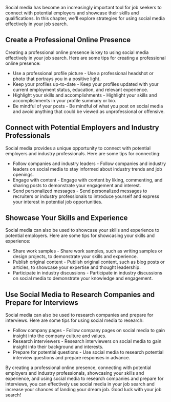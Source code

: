 
Social media has become an increasingly important tool for job seekers to connect with potential employers and showcase their skills and qualifications. In this chapter, we'll explore strategies for using social media effectively in your job search.

Create a Professional Online Presence
-------------------------------------

Creating a professional online presence is key to using social media effectively in your job search. Here are some tips for creating a professional online presence:

* Use a professional profile picture - Use a professional headshot or photo that portrays you in a positive light.
* Keep your profiles up-to-date - Keep your profiles updated with your current employment status, education, and relevant experience.
* Highlight your skills and accomplishments - Highlight your skills and accomplishments in your profile summary or bio.
* Be mindful of your posts - Be mindful of what you post on social media and avoid anything that could be viewed as unprofessional or offensive.

Connect with Potential Employers and Industry Professionals
-----------------------------------------------------------

Social media provides a unique opportunity to connect with potential employers and industry professionals. Here are some tips for connecting:

* Follow companies and industry leaders - Follow companies and industry leaders on social media to stay informed about industry trends and job openings.
* Engage with content - Engage with content by liking, commenting, and sharing posts to demonstrate your engagement and interest.
* Send personalized messages - Send personalized messages to recruiters or industry professionals to introduce yourself and express your interest in potential job opportunities.

Showcase Your Skills and Experience
-----------------------------------

Social media can also be used to showcase your skills and experience to potential employers. Here are some tips for showcasing your skills and experience:

* Share work samples - Share work samples, such as writing samples or design projects, to demonstrate your skills and experience.
* Publish original content - Publish original content, such as blog posts or articles, to showcase your expertise and thought leadership.
* Participate in industry discussions - Participate in industry discussions on social media to demonstrate your knowledge and engagement.

Use Social Media to Research Companies and Prepare for Interviews
-----------------------------------------------------------------

Social media can also be used to research companies and prepare for interviews. Here are some tips for using social media to research:

* Follow company pages - Follow company pages on social media to gain insight into the company culture and values.
* Research interviewers - Research interviewers on social media to gain insight into their background and interests.
* Prepare for potential questions - Use social media to research potential interview questions and prepare responses in advance.

By creating a professional online presence, connecting with potential employers and industry professionals, showcasing your skills and experience, and using social media to research companies and prepare for interviews, you can effectively use social media in your job search and increase your chances of landing your dream job. Good luck with your job search!
